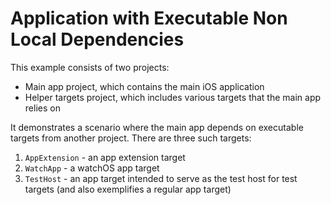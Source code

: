 # Application with Executable Non Local Dependencies

This example consists of two projects:
- Main app project, which contains the main iOS application
- Helper targets project, which includes various targets that the main app relies on

It demonstrates a scenario where the main app depends on executable targets from another project.
There are three such targets:
1. `AppExtension` - an app extension target
2. `WatchApp` - a watchOS app target
3. `TestHost` - an app target intended to serve as the test host for test targets (and also exemplifies a regular app target)
